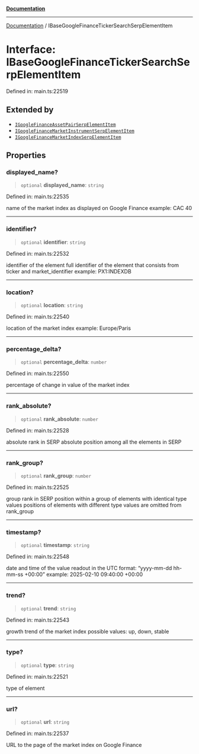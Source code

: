 [**Documentation**](../README.md)

***

[Documentation](../README.md) / IBaseGoogleFinanceTickerSearchSerpElementItem

# Interface: IBaseGoogleFinanceTickerSearchSerpElementItem

Defined in: main.ts:22519

## Extended by

- [`IGoogleFinanceAssetPairSerpElementItem`](IGoogleFinanceAssetPairSerpElementItem.md)
- [`IGoogleFinanceMarketInstrumentSerpElementItem`](IGoogleFinanceMarketInstrumentSerpElementItem.md)
- [`IGoogleFinanceMarketIndexSerpElementItem`](IGoogleFinanceMarketIndexSerpElementItem.md)

## Properties

### displayed\_name?

> `optional` **displayed\_name**: `string`

Defined in: main.ts:22535

name of the market index as displayed on Google Finance
example: CAC 40

***

### identifier?

> `optional` **identifier**: `string`

Defined in: main.ts:22532

identifier of the element
full identifier of the element that consists from ticker and market_identifier
example: PX1:INDEXDB

***

### location?

> `optional` **location**: `string`

Defined in: main.ts:22540

location of the market index
example: Europe/Paris

***

### percentage\_delta?

> `optional` **percentage\_delta**: `number`

Defined in: main.ts:22550

percentage of change in value of the market index

***

### rank\_absolute?

> `optional` **rank\_absolute**: `number`

Defined in: main.ts:22528

absolute rank in SERP
absolute position among all the elements in SERP

***

### rank\_group?

> `optional` **rank\_group**: `number`

Defined in: main.ts:22525

group rank in SERP
position within a group of elements with identical type values
positions of elements with different type values are omitted from rank_group

***

### timestamp?

> `optional` **timestamp**: `string`

Defined in: main.ts:22548

date and time of the value readout
in the UTC format: “yyyy-mm-dd hh-mm-ss +00:00”
example:
2025-02-10 09:40:00 +00:00

***

### trend?

> `optional` **trend**: `string`

Defined in: main.ts:22543

growth trend of the market index
possible values: up, down, stable

***

### type?

> `optional` **type**: `string`

Defined in: main.ts:22521

type of element

***

### url?

> `optional` **url**: `string`

Defined in: main.ts:22537

URL to the page of the market index on Google Finance
